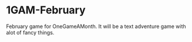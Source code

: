 1GAM-February
=============

February game for OneGameAMonth.
It will be a text adventure game with alot of fancy things.
